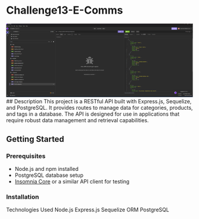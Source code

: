 # Challenge13-E-Comms
<img src="./img/Screenshot 2024-11-06 210620.png">
## Description
This project is a RESTful API built with Express.js, Sequelize, and PostgreSQL. It provides routes to manage data for categories, products, and tags in a database. The API is designed for use in applications that require robust data management and retrieval capabilities.

## Getting Started

### Prerequisites
- Node.js and npm installed
- PostgreSQL database setup
- [Insomnia Core](https://insomnia.rest/) or a similar API client for testing

### Installation
Technologies Used
Node.js
Express.js
Sequelize ORM
PostgreSQL
